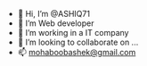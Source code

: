 - 👋 Hi, I’m @ASHIQ71
- 👀 I’m Web developer
- 🌱 I’m working in a IT company
- 💞️ I’m looking to collaborate on ...
- 📫 mohaboobashek@gmail.com

<!---
ASHIQ71/ASHIQ71 is a ✨ special ✨ repository because its `README.md` (this file) appears on your GitHub profile.
You can click the Preview link to take a look at your changes.
--->
